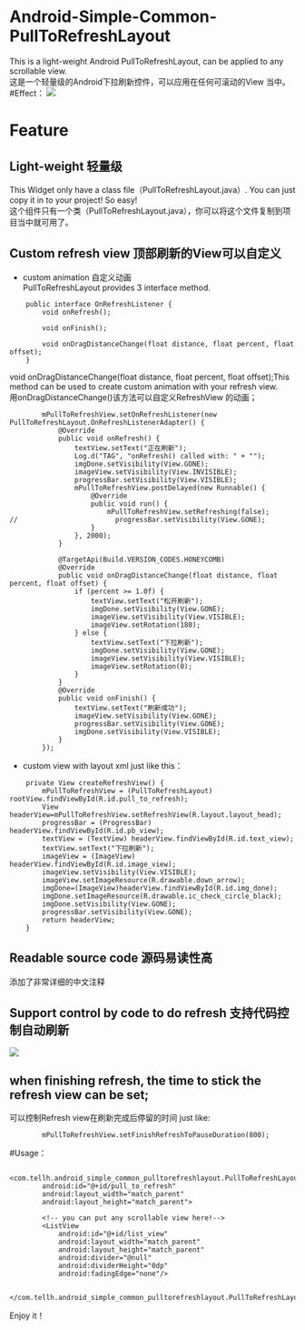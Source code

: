 # Android-Simple-Common-PullToRefreshLayout
This is a light-weight Android PullToRefreshLayout, can be applied to any scrollable view.<br>
这是一个轻量级的Android下拉刷新控件，可以应用在任何可滚动的View 当中。
#Effect：
![](https://github.com/TellH/Android-Simple-Common-PullToRefreshLayout/blob/master/gif/lv1.gif)
# Feature
## Light-weight 轻量级
This Widget only have a class file（PullToRefreshLayout.java）. You can just copy it in to your project! So easy!<br>
这个组件只有一个类（PullToRefreshLayout.java），你可以将这个文件复制到项目当中就可用了。
## Custom refresh view 顶部刷新的View可以自定义
* custom animation 自定义动画<br>
PullToRefreshLayout provides 3 interface method.<br>

```
    public interface OnRefreshListener {
        void onRefresh();
        
        void onFinish();

        void onDragDistanceChange(float distance, float percent, float offset);
    }
```
void onDragDistanceChange(float distance, float percent, float offset);This method can be used to create custom animation with 
your refresh view.</br>
用onDragDistanceChange()该方法可以自定义RefreshView 的动画；
```
        mPullToRefreshView.setOnRefreshListener(new PullToRefreshLayout.OnRefreshListenerAdapter() {
            @Override
            public void onRefresh() {
                textView.setText("正在刷新");
                Log.d("TAG", "onRefresh() called with: " + "");
                imgDone.setVisibility(View.GONE);
                imageView.setVisibility(View.INVISIBLE);
                progressBar.setVisibility(View.VISIBLE);
                mPullToRefreshView.postDelayed(new Runnable() {
                    @Override
                    public void run() {
                        mPullToRefreshView.setRefreshing(false);
//                        progressBar.setVisibility(View.GONE);
                    }
                }, 2000);
            }

            @TargetApi(Build.VERSION_CODES.HONEYCOMB)
            @Override
            public void onDragDistanceChange(float distance, float percent, float offset) {
                if (percent >= 1.0f) {
                    textView.setText("松开刷新");
                    imgDone.setVisibility(View.GONE);
                    imageView.setVisibility(View.VISIBLE);
                    imageView.setRotation(180);
                } else {
                    textView.setText("下拉刷新");
                    imgDone.setVisibility(View.GONE);
                    imageView.setVisibility(View.VISIBLE);
                    imageView.setRotation(0);
                }
            }
            @Override
            public void onFinish() {
                textView.setText("刷新成功");
                imageView.setVisibility(View.GONE);
                progressBar.setVisibility(View.GONE);
                imgDone.setVisibility(View.VISIBLE);
            }
        });
```
* custom view with layout xml
just like this：
```
    private View createRefreshView() {
        mPullToRefreshView = (PullToRefreshLayout) rootView.findViewById(R.id.pull_to_refresh);
        View headerView=mPullToRefreshView.setRefreshView(R.layout.layout_head);
        progressBar = (ProgressBar) headerView.findViewById(R.id.pb_view);
        textView = (TextView) headerView.findViewById(R.id.text_view);
        textView.setText("下拉刷新");
        imageView = (ImageView) headerView.findViewById(R.id.image_view);
        imageView.setVisibility(View.VISIBLE);
        imageView.setImageResource(R.drawable.down_arrow);
        imgDone=(ImageView)headerView.findViewById(R.id.img_done);
        imgDone.setImageResource(R.drawable.ic_check_circle_black);
        imgDone.setVisibility(View.GONE);
        progressBar.setVisibility(View.GONE);
        return headerView;
    }
```

## Readable source code 源码易读性高
添加了非常详细的中文注释

## Support control by code to do refresh 支持代码控制自动刷新
![](https://github.com/TellH/Android-Simple-Common-PullToRefreshLayout/blob/master/gif/lv2.gif)

## when finishing refresh, the time to stick the refresh view can be set;
可以控制Refresh view在刷新完成后停留的时间
just like:
```
        mPullToRefreshView.setFinishRefreshToPauseDuration(800);
```
#Usage：
```
    <com.tellh.android_simple_common_pulltorefreshlayout.PullToRefreshLayout
        android:id="@+id/pull_to_refresh"
        android:layout_width="match_parent"
        android:layout_height="match_parent">
        
        <!-- you can put any scrollable view here!-->
        <ListView
            android:id="@+id/list_view"
            android:layout_width="match_parent"
            android:layout_height="match_parent"
            android:divider="@null"
            android:dividerHeight="0dp"
            android:fadingEdge="none"/>

    </com.tellh.android_simple_common_pulltorefreshlayout.PullToRefreshLayout>
```

Enjoy it！
